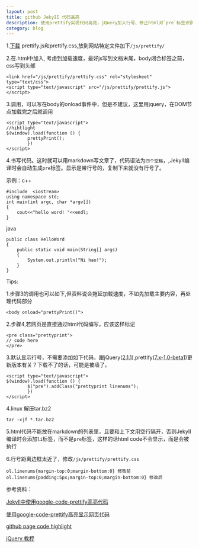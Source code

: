 ```yaml
---
layout: post
title: github JekyII 代码高亮 
description: 使用prettify实现代码高亮，jQuery加入行号、修正html对`pre`标签识别问题
category: blog 
---
```


1.[下载](https://code.google.com/p/google-code-prettify/) prettify.js和prettify.css,放到网站特定文件加下`/js/prettify/`

2.在.html中加入, 考虑到加载速度，最好js写到文档末尾，body闭合标签之前，css写到头部

    <link href="/js/prettify/prettify.css" rel="stylesheet" type="text/css">
    <script type="text/javascript" src="/js/prettify/prettify.js"></script>

3.调用，可以写在body的onload事件中，但是不建议，这里用jquery，在DOM节点加载完之后就调用

    <script type="text/javascript">
    //hihtlight
    $(window).load(function () {
            prettyPrint();
            })
    </script>

4.书写代码。这时就可以用markdown写文章了，代码语法为`四个空格`，,JekyII编译时会自动生成`pre`标签。显示是带行号的，复制下来就没有行号了。

示例：c++

	#include  <iostream>
	using namespace std;
	int main(int argc, char *argv[])
	{
	    cout<<"hello word! "<<endl;
	}
	
java

    public class HelloWord
    {
        public static void main(String[] args)
        {   
            System.out.println("Ni hao!");
        }      
    }

Tips:

1.步骤3的调用也可以如下,但资料说会拖延加载速度，不如先加载主要内容，再处理代码部分

    <body onload="prettyPrint()">

2.步骤4,若网页是直接通过html代码编写，应该这样标记

    <pre class="prettyprint">
    // code here
    </pre>

3.默认显示行号，不需要添加如下代码，跟jQuery([2.1.1](http://code.jquery.com/jquery-2.1.1.min.js)),prettify([7.x-1.0-beta1](http://ftp.drupal.org/files/projects/prettify-7.x-1.0-beta1.zip))更新版本有关？下载不了的话，可能是被墙了。

    <script type="text/javascript">
    $(window).load(function () {
            $("pre").addClass("prettyprint linenums");
            })
    </script>

4.linux 解压tar.bz2

    tar -xjf *.tar.bz2

5.html代码不能放在markdown的列表里，且要和上下文用空行隔开，否则JekyII编译时会添加`li`标签，而不是`pre`标签，这样的话html code不会显示，而是会被执行

6.行号距离边框太近了，修改`/js/prettify/prettify.css`

    ol.linenums{margin-top:0;margin-bottom:0} 修改前
    ol.linenums{padding:5px;margin-top:0;margin-bottom:0} 修改后


参考资料：

[Jekyll中使用google-code-prettify高亮代码](http://blog.evercoding.net/2013/02/27/highlight-code-with-google-code-prettify/)

[使用google-code-prettify高亮显示网页代码](http://www.cnblogs.com/changweihua/archive/2012/06/02/2531590.html)

[github page code highlight](http://dj-chen.com/blog%20construction/2012/11/24/github-page-code-highlight/)

[jQuery 教程](http://www.w3school.com.cn/jquery/index.asp)
